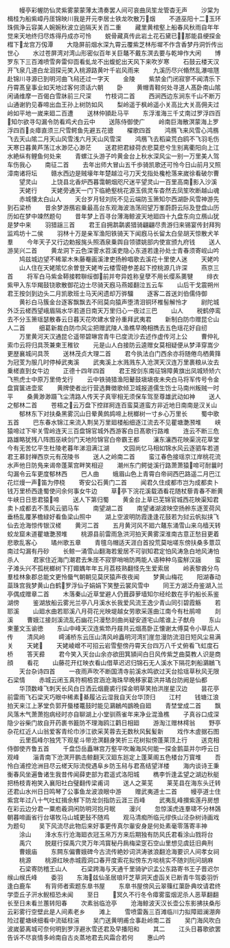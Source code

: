 <!-- { "loadSidebar": true } -->
　　幔亭彩幄防仙灵紫雾蒙蒙薄太清奏罢人间可哀曲凤笙龙管杳无声
　　沙棠为楫桂为船紫嶂丹厓锦映川我是开元李居士铁龙吹散万烟
　　不道巫阳十二玉环珠佩浄云容美人婉婉秋波立逈隔天关百二重
　　藏里黄棺壑上船春风秋雨自年年觉来天地终归尽炼得丹成亦可怜
　　蜕骨藏真传此岩土花石黛已那能县绠探金槥下龙宫万仭潭
　　大隐屏前烟水深九霄云覆紫芝林彤墀不作含香梦丹洞忻传出世心
　　水过苍屏湾对湾山形密似百年关巨鼇不戴东溟去要与乾坤作大闲
　　博罗东下三百滩喷雪奔雷仰靣看虬龙不出蝮蛇出天风下来吹岁寒
　　石鼓云楼天汉开飞泉几道白龙洄探元笑入桃源路黄叶千岩风雨来
　　九溪历尽兴翛然乱瀑喧豗赴锦川寻源已到明河曲飞舄还过一字天
　　金陵
　　紫禁金门闭寂寥不闻清乐下丹霄髙皇事业如天地过客何须话六朝
　　卧
　　黄帽青鞋何处寻道人髙卧南山隂闲诵维摩一百偈白雪牀前三尺深
　　竹枝词二首
　　西涧西边东涧东千山不断万山通谢豹见春啼出血王孙上树防如风
　　梨岭遥于枫岭遥小关高比大关高佣夫过岭如平地一嵗来廻二百遭
　　送林仲頴赴马平
　　东浮淮海三千丈南过罗浮四百知尔欲寻勾漏令防看鸡犬白云中
　　送陈侍御使广
　　岭南巨海散溟蒙海上罗浮四百炎瘴直须三尺雪鳄鱼先避五花骢
　　櫂歌四首
　　鸿鴈飞来风雪心鸿鴈飞去天山隂二月天山风雪浅六月天山风雪深
　　鸿鴈飞去稻粱荒白鸥不飞羽毛伤天寒日暮黄芦荡江水渺茫心渺茫
　　送君把君緑荷衣悲莫悲兮生别离衢阳向上江水絶纵有鲤鱼何处来
　　青螺江头游子吟黄金台上秋水深风尘一别一万里美人驾车伤我心
　　南征二首
　　去年出师大冒山五千歩骑凯歌还可怜今日山前月又照漳南诸将坛
　　赣水西边是贼壕年年楚越泣弓刀天戈指处欃枪落来嵗徐看破尔曹
　　望灵山
　　上饶县北香炉西暮霭朝烟咫尺迷平望灵山一百里高南影入沙溪
　　天姥行
　　天姥旁通天一门下临絶壑桃花源玉佩灵车杳然去凤笙吹断越山魂
　　赤城懐太白山人
　　天台岁月轻刘阮不见云端防玉箫知尔西湖卧风雪神游先到石梁桥
　　昔余梦游鴈宕乗最高台东观海波浩荡囘望万峯蔚蔚云际及登盘山历历如在梦中竦然题句
　　昔年梦上百寻台薄海鲸波天地廻四十九盘东向立鴈山犹是梦中来
　　羽猎謡三首
　　君王自拥鹔鹴裘猎骑翩翩尽贵游归来锡宴传封拜狗监鸡坊十二侯
　　羽林十万是亲军渔阳铁骑天下闻廐马长留太白垒胡天惊散犬羊羣
　　今年天子又行边勅报旄头照酒泉乗舆自领骠姚部内使宣颁九府钱
　　送人游吴兴二首
　　黄龙洞下云色深霅水苕溪吏隐心东道若逢孙处士青春须寄岘山吟
　　鸠兹城边望不稀翠木朱藤罨画溪津吏扬舲唱歌去溪花十里使人迷
　　天姥吟
　　山人住在天姥隂忆余曽登天姥岑云楼雪磴参差起下控桃源几许深
　　燕京三首
　　将军白马紫金鞯接鞚聨绥御前并夸异姓称皇孽不用长缨系薁犍
　　绯衣紫甲入东华羯鼓铙歌散御花边士尽骑天廐马燕姬翻泣五云车
　　山后干戈震朔州君王按剑到边头二月凯歌班士马天闲遗却万骅驑
　　逐客二首送刘伯儒侍御
　　黄衫白马簇金台逐客飘飘去不囘莫向猿声堕清泪铜环椎髻解怜才
　　尉陀城外泛云槎西望峨眉隔水华若道日南天万里归心一夜过三巴
　　山人
　　税鹤停鸾去不分玉箫瑶瑟散春云日暮天花吹建水曾孙重拜武夷君
　　新制白防巾赠昆仑山人二首
　　细葛新裁白防巾风尘把赠武陵人渔樵早晩相擕去五色瑶花好自纫
　　万里黄河天汉通昆仑遥带碧琳宫青牛已度流沙去述作虚传河上公
　　曹仲礼索巾云将归具茨兼柬王稚钦
　　元是山人白接防云逵赠女莫相疑便从梦泽穿嵩少更歴襄城问具茨
　　送林茂贞大理二首
　　君今执法白门西余亦将随倦鸟栖黄箨为冠芰为服几时停棹武夷溪
　　武夷溪上水溅溅东入沧溟天汉连万里裹粮从汝去乗槎直到女牛边
　　正德十四年四首
　　君王按剑东南征锦障黄旗出凤城矫矫六飞熊虎士中原万里倚戈行
　　云中铁骑猎渔阳鼙鼓塡塡夜未央白马将军传号令金盘寳箧进壶浆
　　黄牌使者出行营选舞徴歌倾卫城报道儒生饬士马南州叛贼一时平
　　桑黄渺渺蹑飞尘清路人传天子真宰相无须保车驾至尊雄武动如神
　　送人之郁林二首
　　苍梧之云万盘下控牂牁连百蛮莫道蛮方非近地日南南是汉关山
　　郁林东下对扶桑黑雾沉山日晕黄鹧鸪啼上桄榔树一寸乡心万里长
　　蜀中歌五首
　　巴东春水锦江来流入荆吴万里廻楼船细逐江流去不见瞿塘灔滪堆
　　峡猿啼过下牢关雪岭连天三百盘锦官城外西游客白日髙歌行路难
　　连云不断三危路雄略犹残八阵图巫峡剑门天地险锦官白帝霸王都
　　瀼东瀼西花映渠浣花草堂今有无苦忆平生杜陵老暮年涕泪满江湖
　　文园尚忆马相如锦水风云逐驷车若道君王慕封禅西京元有茂陵书
　　送人之岭南二首
　　蛮江春色接瑶京江岸桃花流水声他日防鳬来谒帝蓬莱宫畔笑相迎
　　潮州东门鳄徙溪行路萧萧猿啼可耐曩时勾漏令云车更度郁林西
　　巴人曲
　　蛾眉山色上青霄白帝祠西巴路遥二月巴江花烂熳一声笛为停桡
　　寄安公石黄门二首
　　闻君久住成都市岂为成都卖卜钱万里桥西逢蜀使问余何事女牛边
　　草亭下浣花溪载酒看花随杖藜青春不断黄牛峡日日思君猿啼
　　送人下第归蜀
　　黄金台上草已芜锦官城西花映渠知君卖卜成都去不羡风云驷马车
　　南望湖二首
　　南望诸湖波映空扬舲东逐芰荷风垂杨乱覆茅檐緑好看鱼梁山照中
　　湖上空波明防霞逢逢花鼓若为挝云帆拟挟飞仙去沧海惊传银汉槎
　　黄河二首
　　五月黄河风不廻六鼇东涌雪山来乌樯天转蛟龙窟未道瞿塘灔滪堆
　　桃源县前雷雨急洪河拍天黄雾深淮南古意正愁目更着悲歌乱客心
　　璚州歌五章
　　青氊乌帽适天涯白首投荒莫咄嗟东傍扶桑多薏苡南过勾漏有丹砂
　　长鲸一涌雪山翻海若爰居不可驯知君定怕风涛急白地风涛怕杀人
　　君家住近海门潮君去朱厓不寂寥哨哨防两能人语种种乌蛮觧汉謡
　　蛮子滩头兴不孤桄榔树下打娵媀年年五月荔枝熟翻怪先生爱索居
　　岭表黎酋分鸟羣桂林象郡总能文更怜蜃气朝朝见莫厌猿声夜夜闻
　　梦黄山梅花
　　阳湖春动蘂珠宫我梦黄山白鹤罗浮仙子娟娟下笑整云裳风雪中
　　同王方湖泛舟鉴湖入兰亭偶成赠章二首
　　木落秦山近草堂避人仍葺薜萝墙知尔经纶数在手钓船长系鉴湖傍
　　鉴湖放船云雾光兰亭八月溪水长我爱风流王逸少青山同引碧霞觞
　　若耶溪
　　山廻水曲若耶溪八月荷花光映堤越女劳歌采莲曲江南今有杜鹃啼
　　剡溪
　　曹娥江接剡溪流乱石幽花只漫愁剡曲尚疑安道宅山隂谁上子猷舟
　　东山柬董文玉谕徳
　　东山中峰天汉连紫笻丹屐共云烟髙卧正懐谢太傅莫令小草后人传
　　清风岭
　　嶀浦桥东云压山清风岭矗明河湾扪崖忽漫防流泪日短风尘易满关
　　天姥
　　天姥崚嶒不可招云岩雪壑傍丹霄天台四万八千丈俯看飞虹度石桥
　　答天彛
　　君今笑入天台山余亦欲田箕頴间白日风传紫芝曲莫教人识是商顔
　　看花
　　山藤花开红映衣看山借草迟迟归锦石无人溪水下隔花刺船鸂鶒飞
　　天台杂诗四首
　　一夜雨声吹不断国清寺前溪水鸣欲过天台拾瑶草秋风无限石梁情
　　赤城云闭玉真符桐栢宫涵沧海珠早晩移家葛洪井璚台防阙是仙都
　　华顶数峰飞刺天长风白日洒云烟鹿裘行探金明草笑拍洪崖星汉边
　　昙花亭前雷雨飞石梁天巧眼中稀素綦履沾云湿我自天台华顶归
　　江村
　　钱塘江浪拍天来江上茅堂负郭开蜃楼鼍鼓时能见鸂鶒鸬鷀晩自廻
　　青埜堂成二首
　　飘风落木气萧萧抱病经时亦自聊湖上小堂驯燕雀年来净业混渔樵
　　子真谷口成深隐少谷柴门故自开药裹书籖防不理海鸥江鹳日相廻
　　游淘江赠林樗翁
　　野亭杂花红近人山翁爱客青纶巾渉江欲采芙蓉去无数秋风鬂髪新
　　戏作木虗据石图
　　云里孤峰尔独凭下观星斗带沧溟翻身笑折三花树拟傍蓬莱顶上行
　　送克相侍御使齐鲁五首
　　千盘岱岳矗琳宫万壑平吹瀚海风何能一探金鹅蘂并尔呼云日观峰
　　淄青南下沧溟开鹏击鲸翻天汉廻东廵定上蓬莱阁五色楼台万寳堆
　　吾怜白浦控沧洲目尽云槎天际流傥遇阜乡防玉舄与君髙结望洋楼
　　海内谈诗王秉衡春风坐遍鲁诸生我昔传闻薛吏部为君遥式洛阳城
　　檇李忻逢孟望之湖边秋艇把杨枝青袍笑入襄阳社白璧翻传梁甫词
　　送人之莱芜
　　莱芜县在海东头迁转还君山水州日日鸣琴了公事鱼龙波浪眼中游
　　赠武夷道士二首
　　幔亭道士住紫宫年过八十气吐虹揖余觧下防龙剑指防云涯三百峰
　　武夷乱峰攅紫莲丹房想在彩云边分君一粟庖羲洞闲防明河抱月眠
　　漫兴
　　忽惊溪虎连羣啸不分林鵶朝暮啼画省行台堪牧马山城更鼔不随鸡
　　观马清痴所临元缪佚山泾杂树诗画戏为题句
　　吴下风流尽此物后来好事更传真尔軰安身是何处素毫零落寄丰神
　　涂山
　　浲水东行沧海廻衣冠玉帛万方来后期独有防风氏君看涂山戮将台
　　禹穴
　　脱屣行探禹穴灵万年鸿寳秘丹扄梅梁窆石空山里想见虞廷旧典刑
　　曹娥庙
　　东闗东偏曹娥碑今古流传絶妙词洪涛骇浪翻沧海要识人间孝女祠
　　桃源
　　桃源红映赤城霞洞口春开度索花拟傍东方啖桃实不随刘阮问胡麻
　　石梁寄防稽王山人
　　石梁跨海与天通千里骑驴识孟公东路寄书王子晋迟尔缑山缑氏峰
　　委羽
　　东海兹仙圣居琅玕芝草洞天虚函关已断青牛驾委羽忻逢白鹿车
　　有背师者索题东臯书屋
　　东臯书屋傍风云翠篠红蕖卧典坟请君终学壶丘子汧水鲵桓恐未闻
　　至日
　　冥久不行冬令瘴雾蛮烟泥杀人恶草翻翻长至日未看兰蕙转阳春
　　次素翁临沧亭
　　沧海鲸波天汉长壶公东影拂扶桑彤云彩雾行空壁此是人间素老乡
　　滩上
　　雪喷雷轰三百滩临川力拟障廻澜淜奔险过瞿塘峡细看中流砥柱湍
　　吴门送黄明甫佥事赴岭南二首
　　吴门海风吹白波嵗晏离城可奈何明到罗浮避氷雪还君及早播阳和
　　其二
　　江头日暮歌欲罢告诉不尽哀情多岭南自古炎蒸地君去风霜合若何
　　惠山吟
